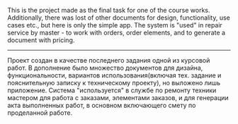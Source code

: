 This is the project made as the final task for one of the course works. Additionally, there was lost of other documents for design, functionality, use cases etc., but here is only the simple app.
The system is "used" in repair service by master - to work with orders, order elements, and to generate a document with pricing.

---
Проект создан в качестве последнего задания одной из курсовой работ. В дополнение было множество документов для дизайна, функциональности, вариантов использования(включая тех. задание и пояснительную записку к техническому проекту), но выложено лишь приложение.
Система "используется" в службе по ремонту техники мастером для работа с заказами, элементами заказов, и для генерации акта выполненных работ, в основном включающего смету по проделанной работе.
